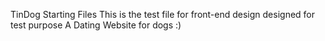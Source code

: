 TinDog Starting Files
This is the test file for front-end design
designed for test purpose
A Dating Website for dogs :)
